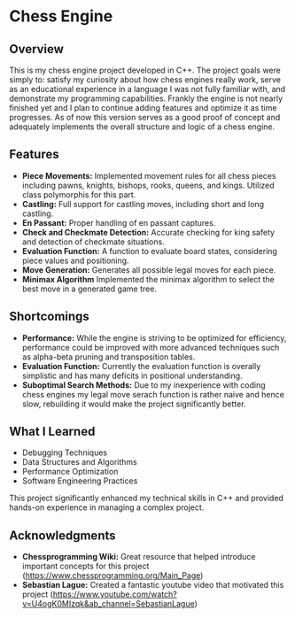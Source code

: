 # Chess Engine

## Overview

This is my chess engine project developed in C++. The project goals were simply to: satisfy my curiosity about how chess engines really work, serve as an educational experience in a language I was not fully familiar with, and demonstrate my programming capabilities. Frankly the engine is not nearly finished yet and I plan to continue adding features and optimize it as time progresses. As of now this version serves as a good proof of concept and adequately implements the overall structure and logic of a chess engine. 

## Features

- **Piece Movements:** Implemented movement rules for all chess pieces including pawns, knights, bishops, rooks, queens, and kings. Utilized class polymorphis for this part.
- **Castling:** Full support for castling moves, including short and long castling.
- **En Passant:** Proper handling of en passant captures.
- **Check and Checkmate Detection:** Accurate checking for king safety and detection of checkmate situations.
- **Evaluation Function:** A function to evaluate board states, considering piece values and positioning.
- **Move Generation:** Generates all possible legal moves for each piece.
- **Minimax Algorithm** Implemented the minimax algorithm to select the best move in a generated game tree.

## Shortcomings

- **Performance:** While the engine is striving to be optimized for efficiency, performance could be improved with more advanced techniques such as alpha-beta pruning and transposition tables.
- **Evaluation Function:** Currently the evaluation function is overally simplistic and has many deficits in positional understanding.
- **Suboptimal Search Methods:** Due to my inexperience with coding chess engines my legal move serach function is rather naive and hence slow, rebuilding it would make the project significantly better.

## What I Learned

- Debugging Techniques
- Data Structures and Algorithms
- Performance Optimization
- Software Engineering Practices

This project significantly enhanced my technical skills in C++ and provided hands-on experience in managing a complex project.


## Acknowledgments

- **Chessprogramming Wiki:** Great resource that helped introduce important concepts for this project (https://www.chessprogramming.org/Main_Page)
- **Sebastian Lague:** Created a fantastic youtube video that motivated this project                  (https://www.youtube.com/watch?v=U4ogK0MIzqk&ab_channel=SebastianLague)
